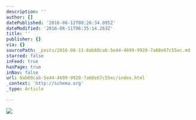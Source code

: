 ```yaml
---
description: ''
author: []
datePublished: '2016-08-12T00:26:34.095Z'
dateModified: '2016-08-11T06:35:14.263Z'
title: ''
publisher: {}
via: {}
sourcePath: _posts/2016-08-11-8ab60cab-5e44-4699-9920-7a68e67c55ec.md
starred: false
inFeed: true
hasPage: true
inNav: false
url: 8ab60cab-5e44-4699-9920-7a68e67c55ec/index.html
_context: 'http://schema.org'
_type: Article

---
```

![](https://the-grid-user-content.s3-us-west-2.amazonaws.com/72ff34fe-c459-4b02-9fdc-ca8de9846470.jpg)